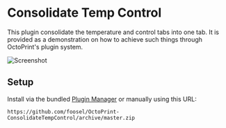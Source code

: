 # Consolidate Temp Control

This plugin consolidate the temperature and control tabs into one tab. It is provided as a demonstration on how
to achieve such things through OctoPrint's plugin system.

![Screenshot](https://github.com/foosel/OctoPrint-ConsolidateTempControl/raw/master/screenshot.png)

## Setup

Install via the bundled [Plugin Manager](https://github.com/foosel/OctoPrint/wiki/Plugin:-Plugin-Manager)
or manually using this URL:

    https://github.com/foosel/OctoPrint-ConsolidateTempControl/archive/master.zip
